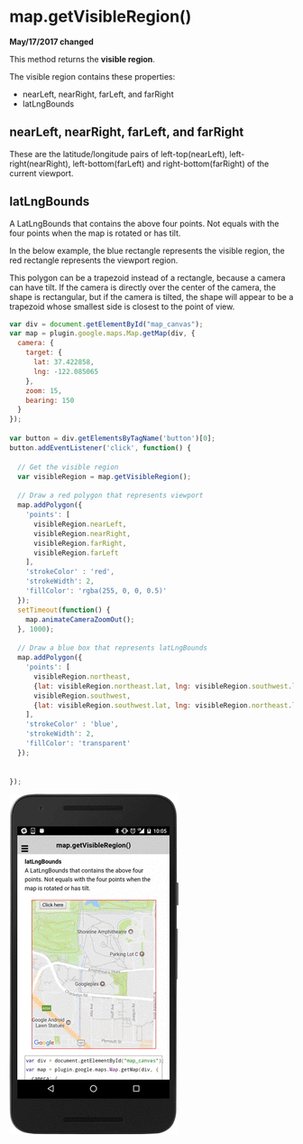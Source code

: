 # map.getVisibleRegion()

**May/17/2017 changed**

This method returns the **visible region**.

The visible region contains these properties:

- nearLeft, nearRight, farLeft, and farRight
- latLngBounds


## nearLeft, nearRight, farLeft, and farRight

These are the latitude/longitude pairs of left-top(nearLeft), left-right(nearRight), left-bottom(farLeft) and right-bottom(farRight) of the current viewport.

## latLngBounds

A LatLngBounds that contains the above four points. Not equals with the four points when the map is rotated or has tilt.


In the below example, the blue rectangle represents the visible region, the red rectangle represents the viewport region.

This polygon can be a trapezoid instead of a rectangle, because a camera can have tilt. If the camera is directly over the center of the camera, the shape is rectangular, but if the camera is tilted, the shape will appear to be a trapezoid whose smallest side is closest to the point of view.


```js
var div = document.getElementById("map_canvas");
var map = plugin.google.maps.Map.getMap(div, {
  camera: {
    target: {
      lat: 37.422858,
      lng: -122.085065
    },
    zoom: 15,
    bearing: 150
  }
});

var button = div.getElementsByTagName('button')[0];
button.addEventListener('click', function() {

  // Get the visible region
  var visibleRegion = map.getVisibleRegion();

  // Draw a red polygon that represents viewport
  map.addPolygon({
    'points': [
      visibleRegion.nearLeft,
      visibleRegion.nearRight,
      visibleRegion.farRight,
      visibleRegion.farLeft
    ],
    'strokeColor' : 'red',
    'strokeWidth': 2,
    'fillColor': 'rgba(255, 0, 0, 0.5)'
  });
  setTimeout(function() {
    map.animateCameraZoomOut();
  }, 1000);

  // Draw a blue box that represents latLngBounds
  map.addPolygon({
    'points': [
      visibleRegion.northeast,
      {lat: visibleRegion.northeast.lat, lng: visibleRegion.southwest.lng},
      visibleRegion.southwest,
      {lat: visibleRegion.southwest.lat, lng: visibleRegion.northeast.lng}
    ],
    'strokeColor' : 'blue',
    'strokeWidth': 2,
    'fillColor': 'transparent'
  });


});
```

![](image.gif)
